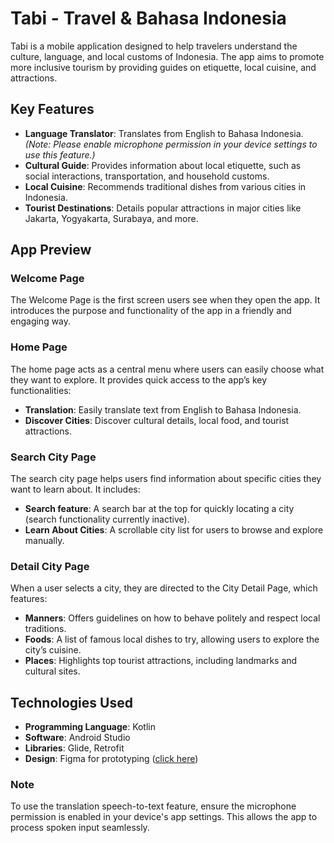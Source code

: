 # Tabi - Travel & Bahasa Indonesia

Tabi is a mobile application designed to help travelers understand the culture, language, and local customs of Indonesia. The app aims to promote more inclusive tourism by providing guides on etiquette, local cuisine, and attractions.

## Key Features
- **Language Translator**: Translates from English to Bahasa Indonesia. <i>(Note: Please enable microphone permission in your device settings to use this feature.)</i>
- **Cultural Guide**: Provides information about local etiquette, such as social interactions, transportation, and household customs.
- **Local Cuisine**: Recommends traditional dishes from various cities in Indonesia.
- **Tourist Destinations**: Details popular attractions in major cities like Jakarta, Yogyakarta, Surabaya, and more.

## App Preview
### Welcome Page
The Welcome Page is the first screen users see when they open the app. It introduces the purpose and functionality of the app in a friendly and engaging way.

### Home Page
The home page acts as a central menu where users can easily choose what they want to explore. It provides quick access to the app’s key functionalities:
- **Translation**: Easily translate text from English to Bahasa Indonesia.
- **Discover Cities**: Discover cultural details, local food, and tourist attractions.

### Search City Page
The search city page helps users find information about specific cities they want to learn about. It includes:
- **Search feature**: A search bar at the top for quickly locating a city (search functionality currently inactive).
- **Learn About Cities**: A scrollable city list for users to browse and explore manually.

### Detail City Page
When a user selects a city, they are directed to the City Detail Page, which features:
- **Manners**: Offers guidelines on how to behave politely and respect local traditions.
- **Foods**: A list of famous local dishes to try, allowing users to explore the city’s cuisine.
- **Places**: Highlights top tourist attractions, including landmarks and cultural sites.

## Technologies Used
- **Programming Language**: Kotlin
- **Software**: Android Studio
- **Libraries**: Glide, Retrofit
- **Design**: Figma for prototyping (<a href="https://www.figma.com/design/8fozZDZhVTQR09xwBMt0FK/TABI-Capstone-Project?node-id=332-72&t=OHIF8K3iCg3SS9Hm-1">click here<a/>)

### Note
To use the translation speech-to-text feature, ensure the microphone permission is enabled in your device's app settings. This allows the app to process spoken input seamlessly.
